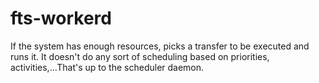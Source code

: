 fts-workerd
===========
If the system has enough resources, picks a transfer to be executed and runs it.
It doesn't do any sort of scheduling based on priorities, activities,...That's up to
the scheduler daemon.
